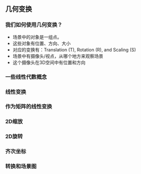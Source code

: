 ## 几何变换 ##

### 我们如何使用几何变换？ ###

- 场景中的对象是一组点。
- 这些对象有位置、方向、大小
- 对应的变换有：Translation	(T), Rotation (R), and Scaling (S)
- 场景中有摄像头/视点，从哪个地方来观察场景
- 这个摄像头在3D空间中有位置和方向

### 一些线性代数概念 ###

### 线性变换 ###

### 作为矩阵的线性变换 ###

### 2D缩放 ###

### 2D旋转 ###

### 齐次坐标 ###

### 转换和场景图 ###

